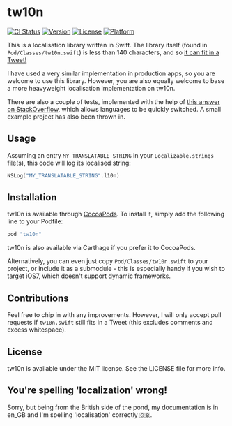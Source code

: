 # tw10n

[![CI Status](http://img.shields.io/travis/simonrice/tw10n.svg?style=flat)](https://travis-ci.org/simonrice/tw10n)
[![Version](https://img.shields.io/cocoapods/v/tw10n.svg?style=flat)](http://cocoapods.org/pods/tw10n)
[![License](https://img.shields.io/cocoapods/l/tw10n.svg?style=flat)](http://cocoapods.org/pods/tw10n)
[![Platform](https://img.shields.io/cocoapods/p/tw10n.svg?style=flat)](http://cocoapods.org/pods/tw10n)

This is a localisation library written in Swift.  The library itself (found in `Pod/Classes/tw10n.swift`) is less than 140 characters, and so [it can fit in a Tweet!](https://twitter.com/_SimonRice/status/627368367268171776)

I have used a very similar implementation in production apps, so you are welcome to use this library.  However, you are also equally welcome to base a more heavyweight localisation implementation on tw10n.

There are also a couple of tests, implemented with the help of [this answer on StackOverflow](http://stackoverflow.com/a/20257557), which allows languages to be quickly switched.  A small example project has also been thrown in.

## Usage

Assuming an entry `MY_TRANSLATABLE_STRING` in your `Localizable.strings` file(s), this code will log its localised string:

```swift
NSLog("MY_TRANSLATABLE_STRING".l10n)
```

## Installation

tw10n is available through [CocoaPods](http://cocoapods.org). To install
it, simply add the following line to your Podfile:

```ruby
pod "tw10n"
```

tw10n is also available via Carthage if you prefer it to CocoaPods.

Alternatively, you can even just copy `Pod/Classes/tw10n.swift` to your project, or include it as a submodule - this is especially handy if you wish to target iOS7, which doesn't support dynamic frameworks.

## Contributions

Feel free to chip in with any improvements.  However, I will only accept pull requests if `tw10n.swift` still fits in a Tweet (this excludes comments and excess whitespace).

## License

tw10n is available under the MIT license. See the LICENSE file for more info.

## You're spelling 'localization' wrong!

Sorry, but being from the British side of the pond, my documentation is in en_GB and I'm spelling 'localisation' correctly 🇬🇧.
